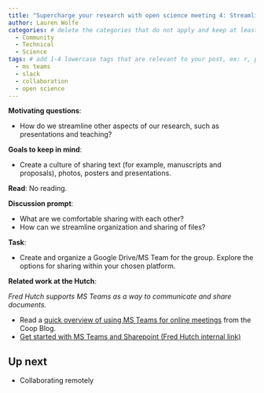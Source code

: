 ```yaml
---
title: "Supercharge your research with open science meeting 4: Streamlining other aspects of research" 
author: Lauren Wolfe
categories: # delete the categories that do not apply and keep at least one
  - Community
  - Technical
  - Science
tags: # add 1-4 lowercase tags that are relevant to your post, ex: r, python, genomics, workflows
  - ms teams
  - slack
  - collaboration
  - open science
---
```


**Motivating questions**: 
- How do we streamline other aspects of our research, such as presentations and teaching?

**Goals to keep in mind**:
- Create a culture of sharing text (for example, manuscripts and proposals), photos, posters and presentations.

**Read**: 
No reading.

**Discussion prompt**: 
- What are we comfortable sharing with each other? 
- How can we streamline organization and sharing of files?

**Task**:
- Create and organize a Google Drive/MS Team for the group. Explore the options for sharing within your chosen platform.

**Related work at the Hutch**:  

_Fred Hutch supports MS Teams as a way to communicate and share documents._

- Read a [quick overview of using MS Teams for online meetings](https://fredhutch.github.io/coop/community/ms-teams/) from the Coop Blog.
- [Get started with MS Teams and Sharepoint (Fred Hutch internal link)](https://centernet.fredhutch.org/cn/u/center-it/help-desk/microsoft-teams/sharepoint-and-msteams.html)

## Up next

- Collaborating remotely
